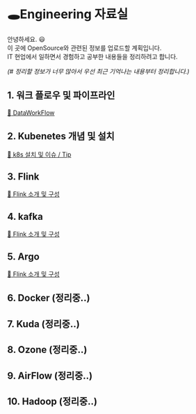 # :hole:Engineering 자료실
안녕하세요. :smiley: <br> 
이 곳에 OpenSource와 관련된 정보를 업로드할 계획입니다. <br>
IT 현업에서 일하면서 경험하고 공부한 내용들을 정리하려고 합니다. <br>

*(# 정리할 정보가 너무 많아서 우선 최근 기억나는 내용부터 정리합니다.)*

## 1. 워크 플로우 및 파이프라인
[:clown_face: DataWorkFlow](./Etc/DataWorkFlow.md)
## 2. Kubenetes 개념 및 설치
[:clown_face: k8s 설치 및 이슈 / Tip](./Kubernetes/README.md)
## 3. Flink
[:clown_face: Flink 소개 및 구성](./Flink/README.md)
## 4. kafka
[:clown_face: Flink 소개 및 구성](./Kafka/README.md)
## 5. Argo
[:clown_face: Flink 소개 및 구성](./Argo/README.md)
## 6. Docker (정리중..)
## 7. Kuda (정리중..)
## 8. Ozone (정리중..)
## 9. AirFlow (정리중..)
## 10. Hadoop (정리중..)